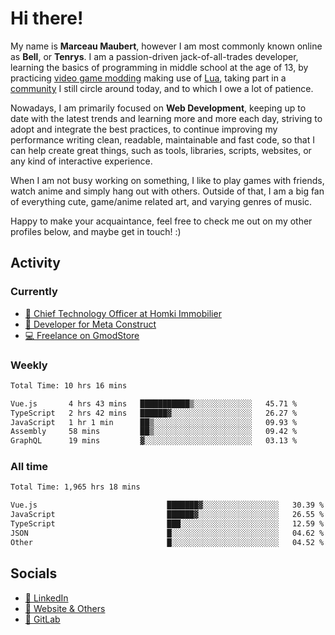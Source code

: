 # Hi there!

My name is **Marceau Maubert**, however I am most commonly known online as **Bell**, or **Tenrys**. I am a passion-driven jack-of-all-trades developer, learning the basics of programming in middle school at the age of 13, by practicing [video game modding](https://garrysmod.com) making use of [Lua](https://lua.org), taking part in a [community](https://metastruct.net) I still circle around today, and to which I owe a lot of patience.

Nowadays, I am primarily focused on **Web Development**, keeping up to date with the latest trends and learning more and more each day, striving to adopt  and integrate the best practices, to continue improving my performance writing clean, readable, maintainable and fast code, so that I can help create great things, such as tools, libraries, scripts, websites, or any kind of interactive experience.

When I am not busy working on something, I like to play games with friends, watch anime and simply hang out with others. Outside of that, I am a big fan of everything cute, game/anime related art, and varying genres of music.

Happy to make your acquaintance, feel free to check me out on my other profiles below, and maybe get in touch! :)

## Activity

### Currently

- [🏢 Chief Technology Officer at Homki Immobilier](https://homki-immobilier.com)
- [🎈 Developer for Meta Construct](https://metastruct.net)
- [💻 Freelance on GmodStore](https://www.gmodstore.com/users/Tenrys)

### Weekly
<!--START_SECTION:wakaWeekly-->

```txt
Total Time: 10 hrs 16 mins

Vue.js       4 hrs 43 mins   ███████████▒░░░░░░░░░░░░░   45.71 %
TypeScript   2 hrs 42 mins   ██████▓░░░░░░░░░░░░░░░░░░   26.27 %
JavaScript   1 hr 1 min      ██▒░░░░░░░░░░░░░░░░░░░░░░   09.93 %
Assembly     58 mins         ██▒░░░░░░░░░░░░░░░░░░░░░░   09.42 %
GraphQL      19 mins         ▓░░░░░░░░░░░░░░░░░░░░░░░░   03.13 %
```

<!--END_SECTION:wakaWeekly-->

### All time
<!--START_SECTION:wakaTotal-->

```txt
Total Time: 1,965 hrs 18 mins

Vue.js                             ███████▓░░░░░░░░░░░░░░░░░   30.39 %
JavaScript                         ██████▓░░░░░░░░░░░░░░░░░░   26.55 %
TypeScript                         ███░░░░░░░░░░░░░░░░░░░░░░   12.59 %
JSON                               █░░░░░░░░░░░░░░░░░░░░░░░░   04.62 %
Other                              █░░░░░░░░░░░░░░░░░░░░░░░░   04.52 %
```

<!--END_SECTION:wakaTotal-->

## Socials

- [👔 LinkedIn](https://www.linkedin.com/in/marceau-maubert)
- [🔗 Website & Others](https://bell.moe)
- [🦊 GitLab](https://gitlab.com/Tenrys)
